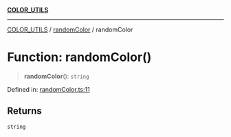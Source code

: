[**COLOR_UTILS**](../../README.md)

***

[COLOR_UTILS](../../README.md) / [randomColor](../README.md) / randomColor

# Function: randomColor()

> **randomColor**(): `string`

Defined in: [randomColor.ts:11](https://github.com/dailker/everyutil/blob/7c30ec40bbb398255a9be572db0a537e8bcb9c11/src/color/randomColor.ts#L11)

## Returns

`string`
